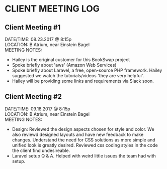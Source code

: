 # CLIENT MEETING LOG
## Client Meeting #1  
DATE/TIME: 08.23.2017 @ 8:15p  
LOCATION: B Atrium, near Einstein Bagel  
MEETING NOTES:  
* Hailey is the original customer for this BookSwap project
* Spoke briefly about 'aws' (Amazon Web Services)
* Spoke briefly about Laravel, a free, open-source PHP framework. Hailey suggested we watch the tutorials/videos 'they are very helpful'.
* Hailey will be providing some links and requirements via Slack soon. 

## Client Meeting #2  
DATE/TIME: 09.18.2017 @ 8:15p  
LOCATION: B Atrium, near Einstein Bagel  
MEETING NOTES:  
* Design: Reviewed the design aspects chosen for style and color. We also reviewd designed layouts and have new feedback to make changes.  Understand the need for CSS solutions as more simple and unified look is greatly desired. Reviewed css coding styles in the code the client find undesireable.
* Laravel setup Q & A. Helped with weird little issues the team had with setup.
